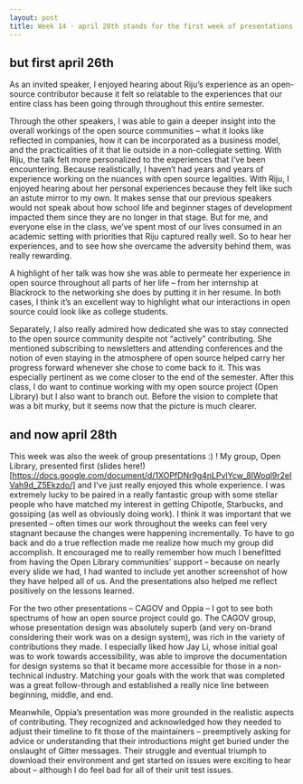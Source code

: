 ```yaml
---
layout: post
title: Week 14 - april 28th stands for the first week of presentations!
---
```


## but first april 26th

As an invited speaker, I enjoyed hearing about Riju’s experience as an open-source contributor because it felt so relatable to the experiences that our entire class has been going through throughout this entire semester.

<!--more-->

Through the other speakers, I was able to gain a deeper insight into the overall workings of the open source communities – what it looks like reflected in companies, how it can be incorporated as a business model, and the practicalities of it that lie outside in a non-collegiate setting. With Riju, the talk felt more personalized to the experiences that I’ve been encountering. Because realistically, I haven’t had years and years of experience working on the nuances with open source legalities. With Riju, I enjoyed hearing about her personal experiences because they felt like such an astute mirror to my own. It makes sense that our previous speakers would not speak about how school life and beginner stages of development impacted them since they are no longer in that stage. But for me, and everyone else in the class, we’ve spent most of our lives consumed in an academic setting with priorities that Riju captured really well. So to hear her experiences, and to see how she overcame the adversity behind them, was really rewarding.

A highlight of her talk was how she was able to permeate her experience in open source throughout all parts of her life – from her internship at Blackrock to the networking she does by putting it in her resume. In both cases, I think it’s an excellent way to highlight what our interactions in open source could look like as college students.

Separately, I also really admired how dedicated she was to stay connected to the open source community despite not “actively” contributing. She mentioned subscribing to newsletters and attending conferences and the notion of even staying in the atmosphere of open source helped carry her progress forward whenever she chose to come back to it. This was especially pertinent as we come closer to the end of the semester. After this class, I do want to continue working with my open source project (Open Library) but I also want to branch out. Before the vision to complete that was a bit murky, but it seems now that the picture is much clearer.

## and now april 28th

This week was also the week of group presentations :) ! My group, Open Library, presented first (slides here!)[https://docs.google.com/document/d/1XOPfDNr9g4nLPvlYcw_8lWoql9r2eIVah9d_Z5Ekzdo/] and I’ve just really enjoyed this whole experience. I was extremely lucky to be paired in a really fantastic group with some stellar people who have matched my interest in getting Chipotle, Starbucks, and gossiping (as well as obviously doing work). I think it was important that we presented – often times our work throughout the weeks can feel very stagnant because the changes were happening incrementally. To have to go back and do a true reflection made me realize how much my group did accomplish. It encouraged me to really remember how much I benefitted from having the Open Library communities’ support – because on nearly every slide we had, I had wanted to include yet another screenshot of how they have helped all of us. And the presentations also helped me reflect positively on the lessons learned.

For the two other presentations – CAGOV and Oppia – I got to see both spectrums of how an open source project could go. The CAGOV group, whose presentation design was absolutely superb (and very on-brand considering their work was on a design system), was rich in the variety of contributions they made. I especially liked how Jay Li, whose initial goal was to work towards accessibility, was able to improve the documentation for design systems so that it became more accessible for those in a non-technical industry. Matching your goals with the work that was completed was a great follow-through and established a really nice line between beginning, middle, and end.

Meanwhile, Oppia’s presentation was more grounded in the realistic aspects of contributing. They recognized and acknowledged how they needed to adjust their timeline to fit those of the maintainers – preemptively asking for advice or understanding that their introductions might get buried under the onslaught of Gitter messages. Their struggle and eventual triumph to download their environment and get started on issues were exciting to hear about – although I do feel bad for all of their unit test issues.
